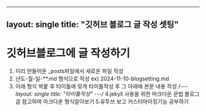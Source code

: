  ---
layout: single
title:  "깃허브 블로그 글 작성 셋팅"
---

# 깃허브블로그에 글 작성하기
1. 미리 만들어둔 _posts파일에서 새로운 파일 작성
2. 년도-월-일-**.md 형식으로 작성 ex) 2024-11-10-blogsetting.md
3. 아래 형식 복붙 후 타이틀에 맞게 타이틀작성 후 그 아래에 본문 내용 작성
/*---
layout: single
title:  "타이틀작성"
---*/
4.jekyll 사용을 위한 마크다운 문법 블로그 글 참고하여 마크다운 형식알아보기
5.유투브 보고 커스터마이징기능 공부하기
